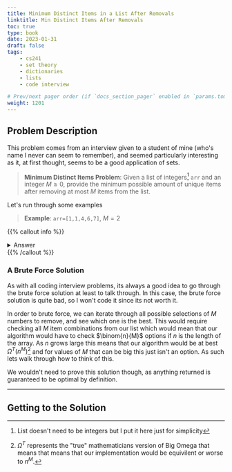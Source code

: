 ```yaml
---
title: Minimum Distinct Items in a List After Removals
linktitle: Min Distinct Items After Removals
toc: true
type: book
date: 2023-01-31
draft: false
tags:
    - cs241
    - set theory
    - dictionaries
    - lists
    - code interview

# Prev/next pager order (if `docs_section_pager` enabled in `params.toml`)
weight: 1201
---
```


## Problem Description

This problem comes from an interview given to a student of mine (who's name I never can seem to remember), and seemed particularly interesting as it, at first thought, seems to be a good application of sets.

> **Minimum Distinct Items Problem**: Given a list of integers[^1] `arr` and an integer $M \geq 0$, provide the minimum possible amount of unique items after removing at most $M$ items from the list.

Let's run through some examples

> **Example**: `arr=[1,1,4,6,7]`, $M=2$

{{% callout info %}}
<details>
<summary>Answer</summary>
In this case we could remove any two of $4,6,7$ to get our answer. If I remove $4,6$ then our array would be `arr=[1,1,7]` which has two unique numbers and is correct.
</details>
{{% /callout %}} 

### A Brute Force Solution

As with all coding interview problems, its always a good idea to go through the brute force solution at least to talk through. In this case, the brute force solution is quite bad, so I won't code it since its not worth it.

In order to brute force, we can iterate through all possible selections of $M$ numbers to remove, and see which one is the best. This would require checking all $M$ item combinations from our list which would mean that our algorithm would have to check $\binom{n}{M}$ options if $n$ is the length of the array. As $n$ grows large this means that our algorithm would be at best $\Omega^T\left(n^M\right)$[^2] and for values of $M$ that can be big this just isn't an option. As such lets walk through how to think of this.

We wouldn't need to prove this solution though, as anything returned is guaranteed to be optimal by definition.

---

## Getting to the Solution



[^1]: List doesn't need to be integers but I put it here just for simplicity
[^2]: $\Omega^T$ represents the "true" mathematicians version of Big Omega that means that means that our implementation would be equivilent or worse to $n^M$.